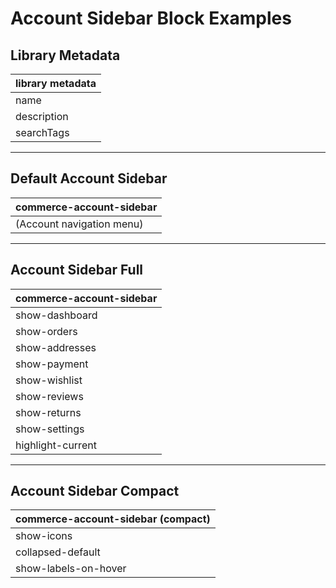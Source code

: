# Account Sidebar Block Examples

## Library Metadata
| library metadata |
|------------------|
| name | Account Sidebar |
| description | Navigation sidebar for account sections |
| searchTags | account sidebar, navigation, account menu |

---

## Default Account Sidebar
| commerce-account-sidebar |
|--------------------------|
| (Account navigation menu) |

---

## Account Sidebar Full
| commerce-account-sidebar |
|--------------------------|
| show-dashboard | true |
| show-orders | true |
| show-addresses | true |
| show-payment | true |
| show-wishlist | true |
| show-reviews | true |
| show-returns | true |
| show-settings | true |
| highlight-current | true |

---

## Account Sidebar Compact
| commerce-account-sidebar (compact) |
|------------------------------------|
| show-icons | true |
| collapsed-default | true |
| show-labels-on-hover | true |